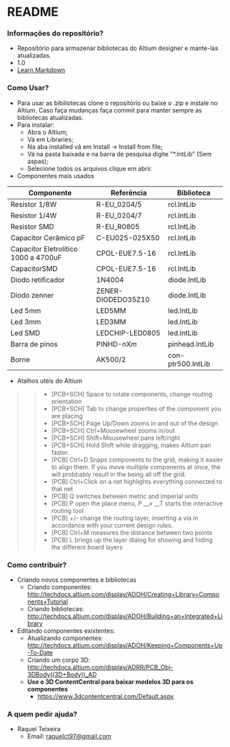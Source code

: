 # README #

### Informações do repositório? ###

* Repositório para armazenar bibliotecas do Altium designer e mante-las atualizadas.
* 1.0
* [Learn Markdown](https://bitbucket.org/tutorials/markdowndemo)

### Como Usar? ###

* Para usar as bibiliotecas clone o repositório ou baixe o .zip e instale no Altium. Caso faça mudanças faça commit para manter sempre as bibliotecas atualizadas.
* Para instalar:
  * Abra o Altium;
  * Vá em Libraries;
  * Na aba installed vá em Install -> Install from file;
  * Vá na pasta baixada e na barra de pesquisa digite "*.IntLib" (Sem aspas);
  * Selecione todos os arquivos clique em abrir. 
* Componentes mais usados

| Componente              | Referência          | Biblioteca     |
| ----------------------- | ------------------- | -------------- |
| Resistor 1/8W           | R-EU_0204/5         | rcl.IntLib     |
| Resistor 1/4W           | R-EU_0204/7         | rcl.IntLib     |
| Resistor SMD            | R-EU_R0805          | rcl.IntLib     |
| Capacitor Cerâmico pF   | C-EU025-025X50      | rcl.IntLib     |
| Capacitor Eletrolítico 1000 a 4700uF  | CPOL-EUE7.5-16      | rcl.IntLib     |
| CapacitorSMD            | CPOL-EUE7.5-16      | rcl.IntLib     |
| Diodo retificador       | 1N4004              | diode.IntLib   |
| Diodo zenner            | ZENER-DIODEDO35Z10  | diode.IntLib   |
| Led 5mm                 | LED5MM              | led.IntLib     |
| Led 3mm                 | LED3MM              | led.IntLib     |
| Led SMD                 | LEDCHIP-LED0805     | led.IntLib     |
| Barra de pinos          | PINHD-*n*X*m*       | pinhead.IntLib |
| Borne                  | AK500/2             | con-ptr500.IntLib |

* Atalhos utéis do Altium
>>* [PCB+SCH] Space to rotate components, change routing orientation
>>* [PCB+SCH] Tab to change properties of the component you are placing
>>* [PCB+SCH] Page Up/Down zooms in and out of the design
>>* [PCB+SCH] Ctrl+Mousewheel zooms in/out
>>* [PCB+SCH] Shift+Mousewheel pans left/right
>>* [PCB+SCH] Hold Shift while dragging, makes Altium pan faster.
>>* [PCB] Ctrl+D Snaps components to the grid, making it easier to align them. If you move multiple components at once, the will probbably result in the being all off the grid.
>>* [PCB] Ctrl+Click on a net highlights everything connected to that net
>>* [PCB] Q switches between metric and imperial units
>>* [PCB] P open the place menu, P __» __T starts the interactive routing tool
>>* [PCB] +/- change the routing layer, inserting a via in accordance with your current design rules.
>>* [PCB] Ctrl+M measures the distance between two points
>>* [PCB] L brings up the layer dialog for showing and hiding the different board layers

### Como contribuir? ###

* Criando novos componentes e bibliotecas
  * Criando componentes: http://techdocs.altium.com/display/ADOH/Creating+Library+Components+Tutorial
  * Criando bibliotecas: http://techdocs.altium.com/display/ADOH/Building+an+Integrated+Library
* Editando componentes exixtentes:
  * Atualizando componentes: http://techdocs.altium.com/display/ADOH/Keeping+Components+Up-To-Date
  * Criando um corpo 3D: http://techdocs.altium.com/display/ADRR/PCB_Obj-3DBody((3D+Body))_AD
  * **Use o 3D ContentCentral para baixar modelos 3D para os componentes**
    * https://www.3dcontentcentral.com/Default.aspx

### A quem pedir ajuda? ###

* Raquel Teixeira 
  * Email: raquelct97@gmail.com

